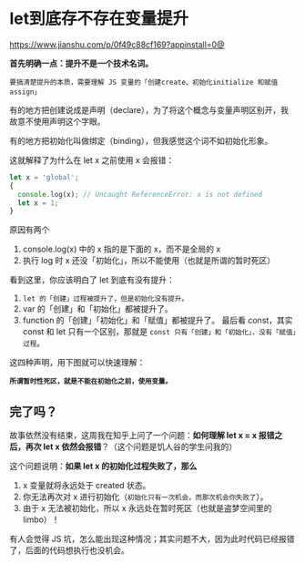 # let到底存不存在变量提升

https://www.jianshu.com/p/0f49c88cf169?appinstall=0@


**首先明确一点：提升不是一个技术名词。**

`要搞清楚提升的本质，需要理解 JS 变量的「创建create、初始化initialize 和赋值assign」`

有的地方把创建说成是声明（declare），为了将这个概念与变量声明区别开，我故意不使用声明这个字眼。

有的地方把初始化叫做绑定（binding），但我感觉这个词不如初始化形象。


这就解释了为什么在 let x 之前使用 x 会报错：
```js
let x = 'global';
{
  console.log(x); // Uncaught ReferenceError: x is not defined
  let x = 1;
}
```
原因有两个

1. console.log(x) 中的 x 指的是下面的 x，而不是全局的 x
2. 执行 log 时 x 还没「初始化」，所以不能使用（也就是所谓的暂时死区）

看到这里，你应该明白了 let 到底有没有提升：

1. `let 的「创建」过程被提升了，但是初始化没有提升。`
2. var 的「创建」和「初始化」都被提升了。
3. function 的「创建」「初始化」和「赋值」都被提升了。
最后看 const，其实 const 和 let 只有一个区别，那就是 `const 只有「创建」和「初始化」，没有「赋值」过程`。

这四种声明，用下图就可以快速理解：

**`所谓暂时性死区，就是不能在初始化之前，使用变量。`**


## 完了吗？

故事依然没有结束，这周我在知乎上问了一个问题：**如何理解 let x = x 报错之后，再次 let x 依然会报错**？（这个问题是饥人谷的学生问我的）

这个问题说明：**如果 let x 的初始化过程失败了，那么**

1. x 变量就将永远处于 created 状态。
2. 你无法再次对 x 进行初始化（`初始化只有一次机会，而那次机会你失败了`）。
3. 由于 x 无法被初始化，所以 x 永远处在暂时死区（也就是盗梦空间里的 limbo）！

有人会觉得 JS 坑，怎么能出现这种情况；其实问题不大，因为此时代码已经报错了，后面的代码想执行也没机会。

